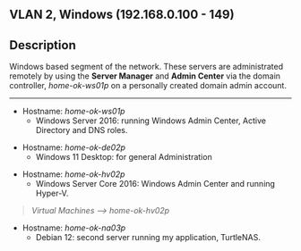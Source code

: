 ## VLAN 2, Windows (192.168.0.100 - 149)

## Description

Windows based segment of the network. These servers are administrated remotely by using the **Server Manager** and **Admin Center** via the domain controller, *home-ok-ws01p* on a personally created domain admin account.

______________________________________________________________________________

- Hostname: *home-ok-ws01p*
  - Windows Server 2016: running Windows Admin Center, Active Directory and DNS roles.
>
- Hostname: *home-ok-de02p*
  - Windows 11 Desktop: for general Administration
>
- Hostname: *home-ok-hv02p*
  - Windows Server Core 2016: Windows Admin Center and running Hyper-V.
> *Virtual Machines --> home-ok-hv02p*
- Hostname: *home-ok-na03p*
  - Debian 12: second server running my application, TurtleNAS.
